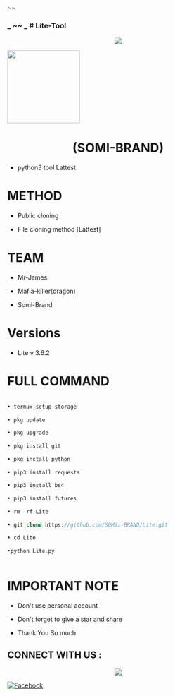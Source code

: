 _~~_
### _ ~~ _ # Lite-Tool
 
<p align="center">
 
<img src="https://i.pinimg.com/originals/16/62/ac/1662acee2dae9125798c9d54a6530333.gif">
 
</p>
 
<img height="165" src="https://github-readme-stats.vercel.app/api?username=SO-MI-AWAN&show_icons=true&include_all_commits=true&theme=react&cache_seconds=3200&hide_border=true" /></a>
 
<h1 align="center">(SOMI-BRAND)</h1>
 
* python3 tool Lattest 
 
# METHOD 
 
* Public cloning 
 
* File cloning method [Lattest]
 
# TEAM
 
* Mr-James
 
* Mafia-killer(dragon)
 
* Somi-Brand

# Versions

* Lite v 3.6.2
 
# FULL COMMAND 
 
```php
 
• termux-setup-storage
 
• pkg update
 
• pkg upgrade
 
• pkg install git
 
• pkg install python
 
• pip3 install requests
 
• pip3 install bs4
 
• pip3 install futures
 
• rm -rf Lite
 
• git clone https://github.com/SOMii-BRAND/Lite.git
 
• cd Lite
 
•python Lite.py
 
```
 
# IMPORTANT NOTE
 
* Don't use personal account
 
* Don't forget to give a star and share 
 
* Thank You So much
 
## CONNECT WITH US :
 
<p align="center">
 
<img src="https://cdn6.f-cdn.com/contestentries/610991/15980677/578d05c805d32_thumb900.jpg">
 
</p>
 
<a href="https://www.facebook.com/112589571242073/posts/116420000859030/?app=fbl"><img title="Facebook" src="https://img.shields.io/badge/SOMI-BRAND-brightgreen?style=for-the-badge&logo=github"></a>
 
 